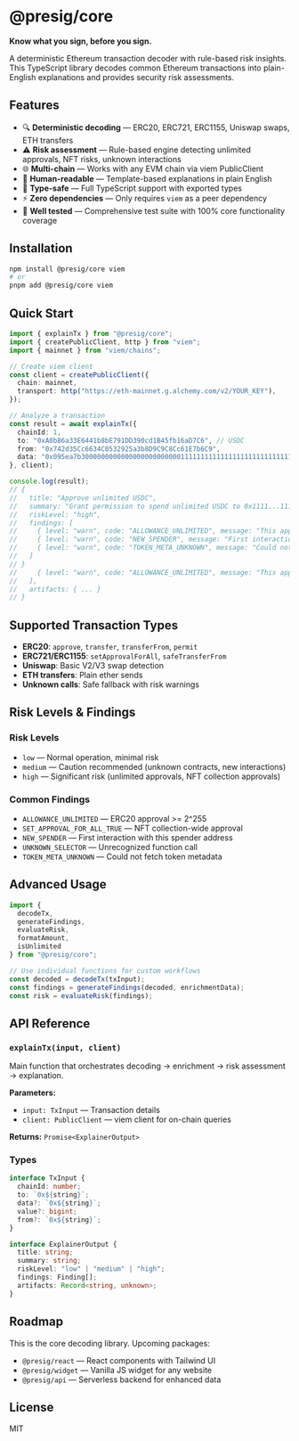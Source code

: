 # @presig/core

**Know what you sign, before you sign.**

A deterministic Ethereum transaction decoder with rule-based risk insights. This TypeScript library decodes common Ethereum transactions into plain-English explanations and provides security risk assessments.

## Features

- 🔍 **Deterministic decoding** — ERC20, ERC721, ERC1155, Uniswap swaps, ETH transfers
- ⚠️ **Risk assessment** — Rule-based engine detecting unlimited approvals, NFT risks, unknown interactions  
- 🌐 **Multi-chain** — Works with any EVM chain via viem PublicClient
- 📝 **Human-readable** — Template-based explanations in plain English
- 🔧 **Type-safe** — Full TypeScript support with exported types
- ⚡ **Zero dependencies** — Only requires `viem` as a peer dependency
- 🧪 **Well tested** — Comprehensive test suite with 100% core functionality coverage

## Installation

```bash
npm install @presig/core viem
# or
pnpm add @presig/core viem
```

## Quick Start

```typescript
import { explainTx } from "@presig/core";
import { createPublicClient, http } from "viem";
import { mainnet } from "viem/chains";

// Create viem client
const client = createPublicClient({
  chain: mainnet,
  transport: http("https://eth-mainnet.g.alchemy.com/v2/YOUR_KEY"),
});

// Analyze a transaction
const result = await explainTx({
  chainId: 1,
  to: "0xA0b86a33E6441b8bE791DD390cd1B45fb16aD7C6", // USDC
  from: "0x742d35Cc6634C0532925a3b8D9C9C8Cc61E7b6C9",
  data: "0x095ea7b3000000000000000000000000111111111111111111111111111111111111111100000000000000000000000000000000000000000000000000000000ffffffffffffffff",
}, client);

console.log(result);
// {
//   title: "Approve unlimited USDC",
//   summary: "Grant permission to spend unlimited USDC to 0x1111...1111. ⚠️ This is an unlimited approval - the spender can use all your tokens.",
//   riskLevel: "high",
//   findings: [
//     { level: "warn", code: "ALLOWANCE_UNLIMITED", message: "This approval grants unlimited token spending permission" },
//     { level: "warn", code: "NEW_SPENDER", message: "First interaction with this spender address" },
//     { level: "warn", code: "TOKEN_META_UNKNOWN", message: "Could not verify token information" }
//   ]
// }
//     { level: "warn", code: "ALLOWANCE_UNLIMITED", message: "This approval grants unlimited token spending permission" }
//   ],
//   artifacts: { ... }
// }
```

## Supported Transaction Types

- **ERC20**: `approve`, `transfer`, `transferFrom`, `permit`
- **ERC721/ERC1155**: `setApprovalForAll`, `safeTransferFrom`  
- **Uniswap**: Basic V2/V3 swap detection
- **ETH transfers**: Plain ether sends
- **Unknown calls**: Safe fallback with risk warnings

## Risk Levels & Findings

### Risk Levels
- `low` — Normal operation, minimal risk
- `medium` — Caution recommended (unknown contracts, new interactions)
- `high` — Significant risk (unlimited approvals, NFT collection approvals)

### Common Findings
- `ALLOWANCE_UNLIMITED` — ERC20 approval >= 2^255
- `SET_APPROVAL_FOR_ALL_TRUE` — NFT collection-wide approval  
- `NEW_SPENDER` — First interaction with this spender address
- `UNKNOWN_SELECTOR` — Unrecognized function call
- `TOKEN_META_UNKNOWN` — Could not fetch token metadata

## Advanced Usage

```typescript
import { 
  decodeTx, 
  generateFindings, 
  evaluateRisk, 
  formatAmount, 
  isUnlimited 
} from "@presig/core";

// Use individual functions for custom workflows
const decoded = decodeTx(txInput);
const findings = generateFindings(decoded, enrichmentData);
const risk = evaluateRisk(findings);
```

## API Reference

### `explainTx(input, client)`

Main function that orchestrates decoding → enrichment → risk assessment → explanation.

**Parameters:**
- `input: TxInput` — Transaction details
- `client: PublicClient` — viem client for on-chain queries

**Returns:** `Promise<ExplainerOutput>`

### Types

```typescript
interface TxInput {
  chainId: number;
  to: `0x${string}`;
  data?: `0x${string}`;
  value?: bigint;
  from?: `0x${string}`;
}

interface ExplainerOutput {
  title: string;
  summary: string;
  riskLevel: "low" | "medium" | "high";
  findings: Finding[];
  artifacts: Record<string, unknown>;
}
```

## Roadmap

This is the core decoding library. Upcoming packages:

- `@presig/react` — React components with Tailwind UI
- `@presig/widget` — Vanilla JS widget for any website  
- `@presig/api` — Serverless backend for enhanced data

## License

MIT
